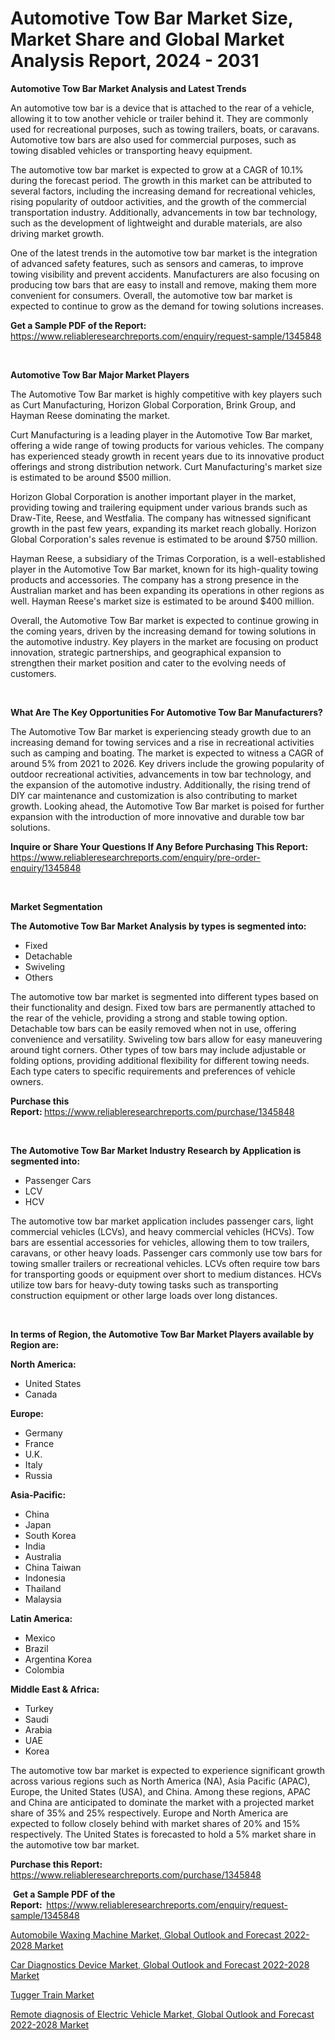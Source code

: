 <p><h1>Automotive Tow Bar Market Size, Market Share and Global Market Analysis Report, 2024 - 2031</h1></p><p><strong>Automotive Tow Bar Market Analysis and Latest Trends</strong></p>
<p><p>An automotive tow bar is a device that is attached to the rear of a vehicle, allowing it to tow another vehicle or trailer behind it. They are commonly used for recreational purposes, such as towing trailers, boats, or caravans. Automotive tow bars are also used for commercial purposes, such as towing disabled vehicles or transporting heavy equipment.</p><p>The automotive tow bar market is expected to grow at a CAGR of 10.1% during the forecast period. The growth in this market can be attributed to several factors, including the increasing demand for recreational vehicles, rising popularity of outdoor activities, and the growth of the commercial transportation industry. Additionally, advancements in tow bar technology, such as the development of lightweight and durable materials, are also driving market growth.</p><p>One of the latest trends in the automotive tow bar market is the integration of advanced safety features, such as sensors and cameras, to improve towing visibility and prevent accidents. Manufacturers are also focusing on producing tow bars that are easy to install and remove, making them more convenient for consumers. Overall, the automotive tow bar market is expected to continue to grow as the demand for towing solutions increases.</p></p>
<p><strong>Get a Sample PDF of the Report:&nbsp;</strong> <a href="https://www.reliableresearchreports.com/enquiry/request-sample/1345848">https://www.reliableresearchreports.com/enquiry/request-sample/1345848</a></p>
<p>&nbsp;</p>
<p><strong>Automotive Tow Bar Major Market Players</strong></p>
<p><p>The Automotive Tow Bar market is highly competitive with key players such as Curt Manufacturing, Horizon Global Corporation, Brink Group, and Hayman Reese dominating the market. </p><p>Curt Manufacturing is a leading player in the Automotive Tow Bar market, offering a wide range of towing products for various vehicles. The company has experienced steady growth in recent years due to its innovative product offerings and strong distribution network. Curt Manufacturing's market size is estimated to be around $500 million.</p><p>Horizon Global Corporation is another important player in the market, providing towing and trailering equipment under various brands such as Draw-Tite, Reese, and Westfalia. The company has witnessed significant growth in the past few years, expanding its market reach globally. Horizon Global Corporation's sales revenue is estimated to be around $750 million.</p><p>Hayman Reese, a subsidiary of the Trimas Corporation, is a well-established player in the Automotive Tow Bar market, known for its high-quality towing products and accessories. The company has a strong presence in the Australian market and has been expanding its operations in other regions as well. Hayman Reese's market size is estimated to be around $400 million.</p><p>Overall, the Automotive Tow Bar market is expected to continue growing in the coming years, driven by the increasing demand for towing solutions in the automotive industry. Key players in the market are focusing on product innovation, strategic partnerships, and geographical expansion to strengthen their market position and cater to the evolving needs of customers.</p></p>
<p>&nbsp;</p>
<p><strong>What Are The Key Opportunities For Automotive Tow Bar Manufacturers?</strong></p>
<p><p>The Automotive Tow Bar market is experiencing steady growth due to an increasing demand for towing services and a rise in recreational activities such as camping and boating. The market is expected to witness a CAGR of around 5% from 2021 to 2026. Key drivers include the growing popularity of outdoor recreational activities, advancements in tow bar technology, and the expansion of the automotive industry. Additionally, the rising trend of DIY car maintenance and customization is also contributing to market growth. Looking ahead, the Automotive Tow Bar market is poised for further expansion with the introduction of more innovative and durable tow bar solutions.</p></p>
<p><strong>Inquire or Share Your Questions If Any Before Purchasing This Report:</strong> <a href="https://www.reliableresearchreports.com/enquiry/pre-order-enquiry/1345848">https://www.reliableresearchreports.com/enquiry/pre-order-enquiry/1345848</a></p>
<p>&nbsp;</p>
<p><strong>Market Segmentation</strong></p>
<p><strong>The Automotive Tow Bar Market Analysis by types is segmented into:</strong></p>
<p><ul><li>Fixed</li><li>Detachable</li><li>Swiveling</li><li>Others</li></ul></p>
<p><p>The automotive tow bar market is segmented into different types based on their functionality and design. Fixed tow bars are permanently attached to the rear of the vehicle, providing a strong and stable towing option. Detachable tow bars can be easily removed when not in use, offering convenience and versatility. Swiveling tow bars allow for easy maneuvering around tight corners. Other types of tow bars may include adjustable or folding options, providing additional flexibility for different towing needs. Each type caters to specific requirements and preferences of vehicle owners.</p></p>
<p><strong>Purchase this Report:&nbsp;</strong><a href="https://www.reliableresearchreports.com/purchase/1345848">https://www.reliableresearchreports.com/purchase/1345848</a></p>
<p>&nbsp;</p>
<p><strong>The Automotive Tow Bar Market Industry Research by Application is segmented into:</strong></p>
<p><ul><li>Passenger Cars</li><li>LCV</li><li>HCV</li></ul></p>
<p><p>The automotive tow bar market application includes passenger cars, light commercial vehicles (LCVs), and heavy commercial vehicles (HCVs). Tow bars are essential accessories for vehicles, allowing them to tow trailers, caravans, or other heavy loads. Passenger cars commonly use tow bars for towing smaller trailers or recreational vehicles. LCVs often require tow bars for transporting goods or equipment over short to medium distances. HCVs utilize tow bars for heavy-duty towing tasks such as transporting construction equipment or other large loads over long distances.</p></p>
<p>&nbsp;</p>
<p><strong>In terms of Region, the Automotive Tow Bar Market Players available by Region are:</strong></p>
<p>
    <p> <strong> North America: </strong>
        <ul>
            <li>United States</li>
            <li>Canada</li>
        </ul>
        </p> 
    <p> <strong> Europe: </strong>
        <ul>
            <li>Germany</li>
            <li>France</li>
            <li>U.K.</li>
            <li>Italy</li>
            <li>Russia</li>
        </ul>
        </p> 
    <p> <strong> Asia-Pacific: </strong>
        <ul>
            <li>China</li>
            <li>Japan</li>
            <li>South Korea</li>
            <li>India</li>
            <li>Australia</li>
            <li>China Taiwan</li>
            <li>Indonesia</li>
            <li>Thailand</li>
            <li>Malaysia</li>
        </ul>
        </p> 
    <p> <strong> Latin America: </strong>
        <ul>
            <li>Mexico</li>
            <li>Brazil</li>
            <li>Argentina Korea</li>
            <li>Colombia</li>
        </ul>
        </p> 
    <p> <strong> Middle East & Africa: </strong>
        <ul>
            <li>Turkey</li>
            <li>Saudi</li>
            <li>Arabia</li>
            <li>UAE</li>
            <li>Korea</li>
        </ul>
    </p>
    </p>
<p><p>The automotive tow bar market is expected to experience significant growth across various regions such as North America (NA), Asia Pacific (APAC), Europe, the United States (USA), and China. Among these regions, APAC and China are anticipated to dominate the market with a projected market share of 35% and 25% respectively. Europe and North America are expected to follow closely behind with market shares of 20% and 15% respectively. The United States is forecasted to hold a 5% market share in the automotive tow bar market.</p></p>
<p><strong>Purchase this Report: </strong><a href="https://www.reliableresearchreports.com/purchase/1345848">https://www.reliableresearchreports.com/purchase/1345848</a></p>
<p>&nbsp;<strong>Get a Sample PDF of the Report:&nbsp;&nbsp;</strong><a href="https://www.reliableresearchreports.com/enquiry/request-sample/1345848">https://www.reliableresearchreports.com/enquiry/request-sample/1345848</a></p>
<p><strong></strong></p>
<p><p><a href="https://view.publitas.com/reportprime-1/automobile-waxing-machine-market-global-outlook-and-forecast-2022-2028-market-size-share-trends-analysis-report-by-application-regional-outlook-competitive-strategies-and-segment-forecasts-2023-2030/">Automobile Waxing Machine Market, Global Outlook and Forecast 2022-2028 Market</a></p><p><a href="https://view.publitas.com/reportprime-1/car-diagnostics-device-market-global-outlook-and-forecast-2022-2028-market-research-report-unlocks-analysis-on-the-market-financial-status-market-size-and-market-revenue-upto-2030/">Car Diagnostics Device Market, Global Outlook and Forecast 2022-2028 Market</a></p><p><a href="https://five-trouble-98a.notion.site/Tugger-Train-Market-Provides-a-Comprehensive-Analysis-Including-a-Macro-Overview-of-the-Market-as-we-b47abd447d8f469882f07924359dd60a">Tugger Train Market</a></p><p><a href="https://view.publitas.com/reportprime-1/remote-diagnosis-of-electric-vehicle-market-global-outlook-and-forecast-2022-2028-market-size-market-share-and-global-market-analysis-report-2023-2030/">Remote diagnosis of Electric Vehicle Market, Global Outlook and Forecast 2022-2028 Market</a></p></p>